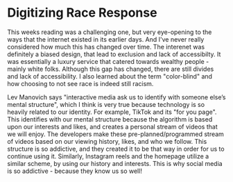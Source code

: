 <h1> Digitizing Race Response </h1>

<p1> This weeks reading was a challenging one, but very eye-opening to the ways that the internet existed in its earlier days.
  And I've never really considered how much this has changed over time. 
  The interenet was definitely a biased design, that lead to exclusion and lack of accessibilty.
  It was essentially a luxury service that catered towards wealthy people - mainly white folks.
  Although this gap has changed, there are still divides and lack of accessibility. 
  I also learned about the term "color-blind" and how choosing to not see race is indeed still racism. </p1>
  
  <p2> Lev Manovich says "interactive media ask us to identify with someone else’s mental structure", which I think is very true because technology is so heavily related to our identity. 
  For example, TikTok and its "for you page". This identifies with our mental structure because the algorithm is based upon our interests and likes, and creates a personal stream of videos that we will enjoy.
  The developers make these pre-planned/programmed stream of videos based on our viewing history, likes, and who we follow. This structure is so addictive, and they created it to be that way in order for us to continue using it.
  Similarly, Instagram reels and the homepage utilize a similar scheme, by using our history and interests. This is why social media is so addictive - because they know us so well!</p2>
